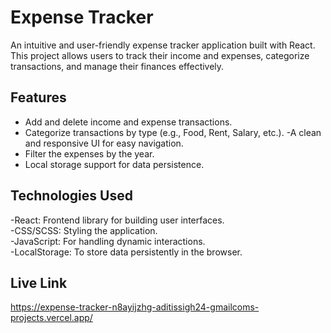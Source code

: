 # Expense Tracker
An intuitive and user-friendly expense tracker application built with React. This project allows users to track their income and expenses, categorize transactions, and manage their finances effectively.
## Features
- Add  and delete income and expense transactions.
- Categorize transactions by type (e.g., Food, Rent, Salary, etc.).
-A clean and responsive UI for easy navigation.
- Filter the expenses by the year.
- Local storage support for data persistence.
## Technologies Used
-React: Frontend library for building user interfaces.  
-CSS/SCSS: Styling the application.  
-JavaScript: For handling dynamic interactions.  
-LocalStorage: To store data persistently in the browser.  
## Live Link
https://expense-tracker-n8ayijzhg-aditissigh24-gmailcoms-projects.vercel.app/

